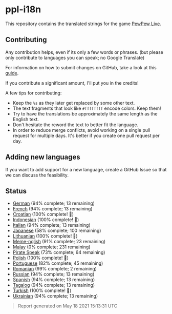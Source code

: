 [//]: # "This file is automatically generated by generate_readme.py"
# ppl-i18n
This repository contains the translated strings for the game [PewPew Live](https://pewpew.live).
## Contributing
Any contribution helps, even if its only a few words or phrases.
(but please only contribute to languages you can speak; no Google Translate)

For information on how to submit changes on GitHub, take a look at this [guide](https://docs.github.com/en/free-pro-team@latest/github/managing-files-in-a-repository/editing-files-in-another-users-repository).

If you contribute a significant amount, I'll put you in the credits!

A few tips for contributing:
* Keep the `%s` as they later get replaced by some other text.
* The text fragments that look like `#ffffffff` encode colors. Keep them!
* Try to have the translations be approximately the same length as the English text.
* Don't hesitate the reword the text to better fit the language.
* In order to reduce merge conflicts, avoid working on a single pull request for multiple days. It's better if you create one pull request per day.
## Adding new languages
If you want to add support for a new language, create a GitHub Issue so that we can discuss
the feasibility.
## Status
* [German](/translations/deu.po) (94% complete; 13 remaining)
* [French](/translations/fra.po) (94% complete; 13 remaining)
* [Croatian](/translations/hrv.po) (100% complete! 🎉)
* [Indonesian](/translations/ind.po) (100% complete! 🎉)
* [Italian](/translations/ita.po) (94% complete; 13 remaining)
* [Japanese](/translations/jpn.po) (58% complete; 100 remaining)
* [Lithuanian](/translations/lit.po) (100% complete! 🎉)
* [Meme-nglish](/translations/meme.po) (91% complete; 23 remaining)
* [Malay](/translations/msa.po) (0% complete; 231 remaining)
* [Pirate Speak](/translations/pirate.po) (73% complete; 64 remaining)
* [Polish](/translations/pol.po) (100% complete! 🎉)
* [Portuguese](/translations/por.po) (82% complete; 45 remaining)
* [Romanian](/translations/ron.po) (99% complete; 2 remaining)
* [Russian](/translations/rus.po) (94% complete; 13 remaining)
* [Spanish](/translations/spa.po) (94% complete; 13 remaining)
* [Tagalog](/translations/tgl.po) (94% complete; 13 remaining)
* [Turkish](/translations/tur.po) (100% complete! 🎉)
* [Ukrainian](/translations/ukr.po) (94% complete; 13 remaining)
> Report generated on May 18 2021 15:13:31 UTC